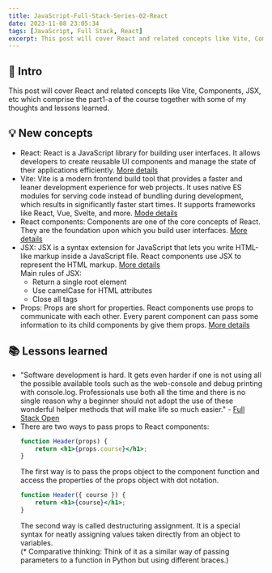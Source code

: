```yaml
---
title: JavaScript-Full-Stack-Series-02-React
date: 2023-11-08 23:05:34
tags: [JavaScript, Full Stack, React]
excerpt: This post will cover React and related concepts like Vite, Components, JSX, etc which comprise the part1-a of the course...
---
```


## 🔎 Intro

This post will cover React and related concepts like Vite, Components, JSX, etc which comprise the part1-a of the course together with some of my thoughts and lessons learned.

## 💡 New concepts

- React: React is a JavaScript library for building user interfaces. It allows developers to create reusable UI components and manage the state of their applications efficiently. [More details](https://react.dev/)
- Vite: Vite is a modern frontend build tool that provides a faster and leaner development experience for web projects. It uses native ES modules for serving code instead of bundling during development, which results in significantly faster start times. It supports frameworks like React, Vue, Svelte, and more. [Mode details](https://vitejs.dev/)
- React components: Components are one of the core concepts of React. They are the foundation upon which you build user interfaces. [More details](https://react.dev/learn/your-first-component)
- JSX: JSX is a syntax extension for JavaScript that lets you write HTML-like markup inside a JavaScript file. React components use JSX to represent the HTML markup. [More details](https://react.dev/learn/writing-markup-with-jsx)<br />
Main rules of JSX:
    - Return a single root element
    - Use camelCase for HTML attributes
    - Close all tags
- Props: Props are short for properties. React components use props to communicate with each other. Every parent component can pass some information to its child components by give them props. [More details](https://react.dev/learn/passing-props-to-a-component)

## 📚 Lessons learned

- "Software development is hard. It gets even harder if one is not using all the possible available tools such as the web-console and debug printing with console.log. Professionals use both all the time and there is no single reason why a beginner should not adopt the use of these wonderful helper methods that will make life so much easier." - [Full Stack Open](https://fullstackopen.com/en/part1/introduction_to_react#props-passing-data-to-components)
- There are two ways to pass props to React components:
    ``` jsx
    function Header(props) {
        return <h1>{props.course}</h1>;
    }
    ```
    The first way is to pass the props object to the component function and access the properties of the props object with dot notation.
    ``` jsx
    function Header({ course }) {
        return <h1>{course}</h1>;
    }
    ```
    The second way is called destructuring assignment. It is a special syntax for neatly assigning values taken directly from an object to variables.<br>
    (* Comparative thinking: Think of it as a similar way of passing parameters to a function in Python but using different braces.)
